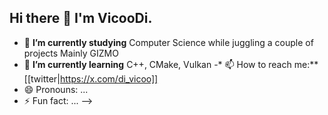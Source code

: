 ## Hi there 👋 I'm VicooDi.

- 🔭 **I’m currently studying** Computer Science while juggling a couple of projects Mainly GIZMO
- 🌱 **I’m currently learning** C++, CMake, Vulkan
-* 📫 How to reach me:** [[twitter|https://x.com/di_vicoo]]
- 😄 Pronouns: ...
- ⚡ Fun fact: ...
-->
